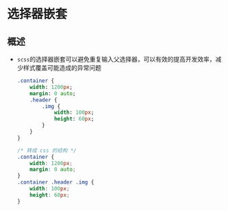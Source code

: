 # 选择器嵌套

## 概述

*   `scss`的选择器嵌套可以避免重复输入父选择器，可以有效的提高开发效率，减少样式覆盖可能造成的异常问题

    ```sass&#x20;(scss)&#x20;
    .container {
        width: 1200px;
        margin: 0 auto;
        .header {
            .img {
                width: 100px;
                height: 60px;
            }
        }
    }
    ```

    ```css
    /* 转成 css 的结构 */
    .container {
        width: 1200px;
        margin: 0 auto;
    }
    .container .header .img {
        width: 100px;
        height: 60px;
    }

    ```
